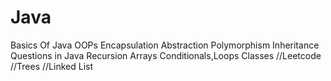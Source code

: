 # Java
Basics Of Java OOPs
Encapsulation
Abstraction
Polymorphism
Inheritance
Questions in Java
Recursion
Arrays
Conditionals,Loops
Classes
//Leetcode
//Trees
//Linked List
